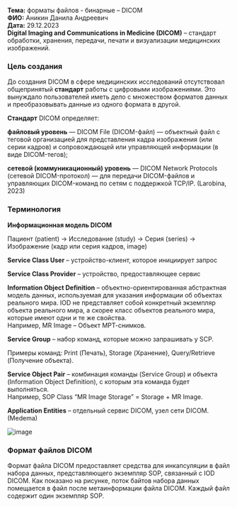 **Тема:** форматы файлов - бинарные – DICOM  
**ФИО:** Аникин Данила Андреевич  
**Дата:** 29.12.2023  
**Digital Imaging and Communications in Medicine (DICOM)** – стандарт обработки, 
хранения, передачи, печати и визуализации медицинских изображений.

### Цель создания  
До создания DICOM в сфере медицинских исследований отсутствовал общепринятый **стандарт** работы с цифровыми изображениями. Это вынуждало пользователей иметь дело с множеством форматов данных и преобразовывать данные из одного формата в другой.  

**Стандарт** DICOM определяет:  

**файловый уровень** — DICOM File (DICOM-файл) — объектный файл с теговой организацией для представления кадра изображения (или серии кадров) и сопровождающей или управляющей информации (в виде DICOM-тегов);  

**сетевой (коммуникационный) уровень** — DICOM Network Protocols (сетевой DICOM-протокол) — для передачи DICOM-файлов и управляющих DICOM-команд по сетям с поддержкой TCP/IP. (Larobina, 2023)  


### Терминология

**Информационная модель DICOM**

Пациент (patient) → Исследование (study) → Серия (series) → Изображение (кадр 
или серия кадров, image)

**Service Class User** – устройство-клиент, которое инициирует запрос

**Service Class Provider** – устройство, предоставляющее сервис

**Information Object Definition** – объектно-ориентированная абстрактная модель данных, используемая для указания информации об объектах реального мира. IOD не представляет собой конкретный экземпляр объекта реального мира, а скорее класс объектов реального мира, которые имеют одни и те же свойства.  
Например, MR Image – Объект МРТ-снимков.

**Service Group** – набор команд, которые можно запрашивать у SCP.

Примеры команд: Print (Печать), Storage (Хранение), Query/Retrieve (Получение 
объекта). 

**Service Object Pair** – комбинация команды (Service Group) и объекта (Information Object Definition), с которым эта команда будет выполняться.  
Например, SOP Class “MR Image Storage” = Storage + MR Image.

**Application Entities** – отдельный сервис DICOM, узел сети DICOM. (Medema)

![image](https://github.com/Pandanila/misis2023f-22-01-anikin-d-a/assets/97802843/ecacd8d6-979c-4c48-8016-1536cd4ddea2)


### Формат файлов DICOM

Формат файла DICOM предоставляет средства для инкапсуляции в файл набора данных, представляющего экземпляр SOP, связанный с IOD DICOM. Как показано на рисунке, поток байтов набора данных помещается в файл после метаинформации файла DICOM. Каждый файл содержит один экземпляр SOP.
